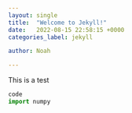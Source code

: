 ```yaml
---
layout: single
title:  "Welcome to Jekyll!"
date:   2022-08-15 22:58:15 +0000
categories_label: jekyll

author: Noah

---
```


This is a test 
~~~python
code 
import numpy
 ~~~~